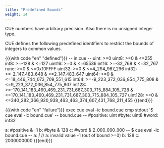 ```yaml
---
title: "Predefined Bounds"
weight: 14
---
```

CUE numbers have arbitrary precision.
Also there is no unsigned integer type.

CUE defines the following predefined identifiers to restrict the bounds of
integers to common values.

{{{with code "en" "defined"}}}
-- in.cue --
uint:   >=0
uint8:  >=0 & <=255
int8:   >=-128 & <=127
uint16: >=0 & <=65536
int16:  >=-32_768 & <=32_767
rune:   >=0 & <=0x10FFFF
uint32: >=0 & <=4_294_967_296
int32:  >=-2_147_483_648 & <=2_147_483_647
uint64: >=0 & <=18_446_744_073_709_551_615
int64:  >=-9_223_372_036_854_775_808 & <=9_223_372_036_854_775_807
int128: >=-170_141_183_460_469_231_731_687_303_715_884_105_728 &
		<=170_141_183_460_469_231_731_687_303_715_884_105_727
uint128: >=0 & <=340_282_366_920_938_463_463_374_607_431_768_211_455
{{{end}}}

{{{with code "en" "failure"}}}
exec cue eval -ic bound.cue
cmp stdout '$ cue eval -ic bound.cue'
-- bound.cue --
#positive: uint
#byte:     uint8
#word:     int32

a: #positive & -1
b: #byte & 128
c: #word & 2_000_000_000
-- $ cue eval -ic bound.cue --
a: _|_ // a: invalid value -1 (out of bound >=0)
b: 128
c: 2000000000
{{{end}}}
